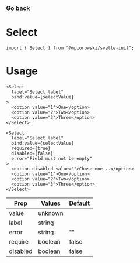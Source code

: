 ### [Go back](https://github.com/mpiorowski/svelte-init#components)

# Select

```
import { Select } from "@mpiorowski/svelte-init";
```

# Usage

```
<Select
  label="Select label"
  bind:value={selectValue}
>
  <option value="1">One</option>
  <option value="2">Two</option>
  <option value="3">Three</option>
</Select>
```

```
<Select
  label="Select label"
  bind:value={selectValue}
  required={true}
  disabled={false}
  error="Field must not be empty"
>
  <option disabled value="">Chose one...</option>
  <option value="1">One</option>
  <option value="2">Two</option>
  <option value="3">Three</option>
</Select>
```

| Prop     | Values  | Default |
| -------- | ------- | ------- |
| value    | unknown |         |
| label    | string  |         |
| error    | string  | ""      |
| require  | boolean | false   |
| disabled | boolean | false   |
